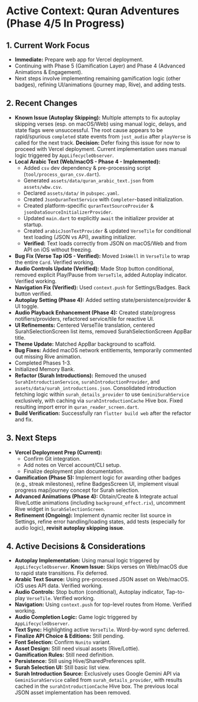 # Active Context: Quran Adventures (Phase 4/5 In Progress)

## 1. Current Work Focus

*   **Immediate:** Prepare web app for Vercel deployment.
*   Continuing with Phase 5 (Gamification Layer) and Phase 4 (Advanced Animations & Engagement).
*   Next steps involve implementing remaining gamification logic (other badges), refining UI/animations (journey map, Rive), and adding tests.

## 2. Recent Changes

*   **Known Issue (Autoplay Skipping):** Multiple attempts to fix autoplay skipping verses (esp. on macOS/Web) using manual logic, delays, and state flags were unsuccessful. The root cause appears to be rapid/spurious `completed` state events from `just_audio` after `playVerse` is called for the next track. **Decision:** Defer fixing this issue for now to proceed with Vercel deployment. Current implementation uses manual logic triggered by `AppLifecycleObserver`.
*   **Local Arabic Text (Web/macOS - Phase 4 - Implemented):**
    *   Added `csv` dev dependency & pre-processing script (`tool/process_quran_csv.dart`).
    *   Generated `assets/data/quran_arabic_text.json` from `assets/wbw.csv`.
    *   Declared `assets/data/` in `pubspec.yaml`.
    *   Created `JsonQuranTextService` with `Completer`-based initialization.
    *   Created platform-specific `quranTextSourceProvider` & `jsonDataSourceInitializerProvider`.
    *   Updated `main.dart` to explicitly `await` the initializer provider at startup.
    *   Created `arabicJsonTextProvider` & updated `VerseTile` for conditional text loading (JSON vs API), awaiting initializer.
    *   **Verified:** Text loads correctly from JSON on macOS/Web and from API on iOS without freezing.
*   **Bug Fix (Verse Tap iOS - Verified):** Moved `InkWell` in `VerseTile` to wrap the entire `Card`. Verified working.
*   **Audio Controls Update (Verified):** Made Stop button conditional, removed explicit Play/Pause from `VerseTile`, added Autoplay indicator. Verified working.
*   **Navigation Fix (Verified):** Used `context.push` for Settings/Badges. Back button verified.
*   **Autoplay Setting (Phase 4):** Added setting state/persistence/provider & UI toggle.
*   **Audio Playback Enhancement (Phase 4):** Created state/progress notifiers/providers, refactored service/tile for reactive UI.
*   **UI Refinements:** Centered VerseTile translation, centered SurahSelectionScreen list items, removed SurahSelectionScreen AppBar title.
*   **Theme Update:** Matched AppBar background to scaffold.
*   **Bug Fixes:** Added macOS network entitlements, temporarily commented out missing Rive animation.
*   Completed Phases 1-3.
*   Initialized Memory Bank.
*   **Refactor (Surah Introductions):** Removed the unused `SurahIntroductionService`, `surahIntroductionProvider`, and `assets/data/surah_introductions.json`. Consolidated introduction fetching logic within `surah_details_provider` to use `GeminiSurahService` exclusively, with caching via `surahIntroductionCache` Hive box. Fixed resulting import error in `quran_reader_screen.dart`.
*   **Build Verification:** Successfully ran `flutter build web` after the refactor and fix.

## 3. Next Steps

*   **Vercel Deployment Prep (Current):**
    *   Confirm Git integration.
    *   Add notes on Vercel account/CLI setup.
    *   Finalize deployment plan documentation.
*   **Gamification (Phase 5):** Implement logic for awarding other badges (e.g., streak milestones), refine BadgesScreen UI, implement visual progress map/journey concept for Surah selection.
*   **Advanced Animations (Phase 4):** Obtain/Create & Integrate actual Rive/Lottie animations (including `background_effect.riv`), uncomment Rive widget in `SurahSelectionScreen`.
*   **Refinement (Ongoing):** Implement dynamic reciter list source in Settings, refine error handling/loading states, add tests (especially for audio logic), **revisit autoplay skipping issue**.

## 4. Active Decisions & Considerations

*   **Autoplay Implementation:** Using manual logic triggered by `AppLifecycleObserver`. **Known Issue:** Skips verses on Web/macOS due to rapid state transitions. Fix deferred.
*   **Arabic Text Source:** Using pre-processed JSON asset on Web/macOS. iOS uses API data. Verified working.
*   **Audio Controls:** Stop button (conditional), Autoplay indicator, Tap-to-play `VerseTile`. Verified working.
*   **Navigation:** Using `context.push` for top-level routes from Home. Verified working.
*   **Audio Completion Logic:** Game logic triggered by `AppLifecycleObserver`.
*   **Text Sync:** Highlighting active `VerseTile`. Word-by-word sync deferred.
*   **Finalize API Choice & Editions:** Still pending.
*   **Font Selection:** Confirm `Nunito` variant.
*   **Asset Design:** Still need visual assets (Rive/Lottie).
*   **Gamification Rules:** Still need definition.
*   **Persistence:** Still using Hive/SharedPreferences split.
*   **Surah Selection UI:** Still basic list view.
*   **Surah Introduction Source:** Exclusively uses Google Gemini API via `GeminiSurahService` called from `surah_details_provider`, with results cached in the `surahIntroductionCache` Hive box. The previous local JSON asset implementation has been removed.